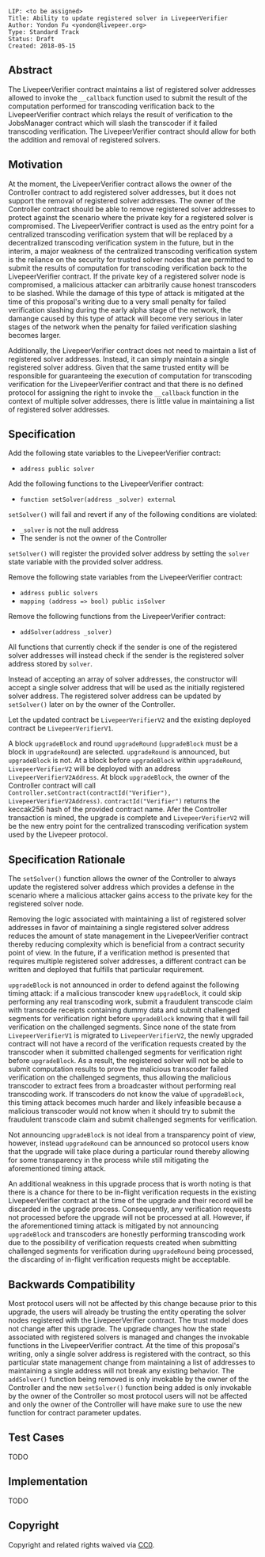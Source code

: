     LIP: <to be assigned>
    Title: Ability to update registered solver in LivepeerVerifier
    Author: Yondon Fu <yondon@livepeer.org>
    Type: Standard Track
    Status: Draft
    Created: 2018-05-15

## Abstract

The LivepeerVerifier contract maintains a list of registered solver addresses allowed to invoke the `__callback` function used to submit the result 
of the computation performed for transcoding verification back to the LivepeerVerifier contract which relays the result of verification to the JobsManager 
contract which will slash the transcoder if it failed transcoding verification. The LivepeerVerifier contract should allow for both the addition and removal of registered solvers.

## Motivation

At the moment, the LivepeerVerifier contract allows the owner of the Controller contract to add registered solver addresses, but it does not support the removal of registered solver addresses. The owner of the Controller contract should be able to remove registered solver addresses to protect against the scenario where the private key for a registered solver is compromised. The LivepeerVerifier contract is used as the entry point for a centralized transcoding verification system that will be replaced by a decentralized transcoding verification system in the future, but in the interim, a major weakness of the centralized transcoding verification system is the reliance on the security for trusted solver nodes that are permitted to submit the results of computation for transcoding verification back to the LivepeerVerifier contract. If the private key of a registered solver node is compromised, a malicious attacker can arbitrarily cause honest transcoders to be slashed. While the damage of this type of attack is mitigated at the time of this proposal's writing due to a very small penalty for failed verification slashing during the early alpha stage of the network, the damange caused by this type of attack will become very serious in later stages of the network when the penalty for failed verification slashing becomes larger.

Additionally, the LivepeerVerifier contract does not need to maintain a list of registered solver addresses. Instead, it can simply maintain a single registered solver address. Given that the same trusted entity will be responsible for guaranteeing the execution of computation for transcoding verification for the LivepeerVerifier contract and that there is no defined protocol for assigning the right to invoke the `__callback` function in the context of multiple solver addresses, there is little value in maintaining a list of registered solver addresses. 

## Specification

Add the following state variables to the LivepeerVerifier contract:
- `address public solver`

Add the following functions to the LivepeerVerifier contract:
- `function setSolver(address _solver) external` 

`setSolver()` will fail and revert if any of the following conditions are violated:
- `_solver` is not the null address
- The sender is not the owner of the Controller

`setSolver()` will register the provided solver address by setting the `solver` state variable with the provided solver address.

Remove the following state variables from the LivepeerVerifier contract:
- `address public solvers`
- `mapping (address => bool) public isSolver`   

Remove the following functions from the LivepeerVerifier contract: 
- `addSolver(address _solver)`

All functions that currently check if the sender is one of the registered solver addresses will instead check if the sender is the registered solver address stored by `solver`.

Instead of accepting an array of solver addresses, the constructor will accept a single solver address that will be used as the initially registered solver address. The registered solver address can be updated by `setSolver()` later on by the owner of the Controller.

Let the updated contract be `LivepeerVerifierV2` and the existing deployed contract be `LivepeerVerifierV1`.

A block `upgradeBlock` and round `upgradeRound` (`upgradeBlock` must be a block in `upgradeRound`) are selected. `upgradeRound` is announced, but `upgradeBlock` is not. At a block before `upgradeBlock` within `upgradeRound`, `LivepeerVerifierV2` will be deployed with an address `LivepeerVerifierV2Address`. At block `upgradeBlock`, the owner of the Controller contract will call `Controller.setContract(contractId("Verifier"), LivepeerVerifierV2Address)`. `contractId("Verifier")` returns the keccak256 hash of the provided contract name. Afer the Controller transaction is mined, the upgrade is complete and `LivepeerVerifierV2` will be the new entry point for the centralized transcoding verification system used by the Livepeer protocol. 

## Specification Rationale

The `setSolver()` function allows the owner of the Controller to always update the registered solver address which provides a defense in the scenario where a malicious attacker gains access to the private key for the registered solver node.

Removing the logic associated with maintaining a list of registered solver addresses in favor of maintaining a single registered solver address reduces the amount of state management in the LivepeerVerifier contract thereby reducing complexity which is beneficial from a contract security point of view. In the future, if a verification method is presented that requires multiple registered solver addresses, a different contract can be written and deployed that fulfills that particular requirement.

`upgradeBlock` is not announced in order to defend against the following timing attack: if a malicious transcoder knew `upgradeBlock`, it could skip performing any real transcoding work, submit a fraudulent transcode claim with transcode receipts containing dummy data and submit challenged segments for verification right before `upgradeBlock` knowing that it will fail verification on the challenged segments. Since none of the state from `LivepeerVerifierV1` is migrated to `LivepeerVerifierV2`, the newly upgraded contract will not have a record of the verification requests created by the transcoder when it submitted challenged segments for verification right before `upgradeBlock`. As a result, the registered solver will not be able to submit computation results to prove the malicious transcoder failed verification on the challenged segments, thus allowing the malicious transcoder to extract fees from a broadcaster without performing real transcoding work. If transcoders do not know the value of `upgradeBlock`, this timing attack becomes much harder and likely infeasible because a malicious transcoder would not know when it should try to submit the fraudulent transcode claim and submit challenged segments for verification. 

Not announcing `upgradeBlock` is not ideal from a transparency point of view, however, instead `upgradeRound` can be announced so protocol users know that the upgrade will take place during a particular round thereby allowing for some transparency in the process while still mitigating the aforementioned timing attack.

An additional weakness in this upgrade process that is worth noting is that there is a chance for there to be in-flight verification requests in the existing LivepeerVerifier contract at the time of the upgrade and their record will be discarded in the upgrade process. Consequently, any verification requests not processed before the upgrade will not be processed at all. However, if the aforementioned timing attack is mitigated by not announcing `upgradeBlock` and transcoders are honestly performing transcoding work due to the possibility of verification requests created when submitting challenged segments for verification during `upgradeRound` being processed, the discarding of in-flight verification requests might be acceptable.

## Backwards Compatibility

Most protocol users will not be affected by this change because prior to this upgrade, the users will already be trusting the entity operating the solver nodes registered with the LivepeerVerifier contract. The trust model does not change after this upgrade. The upgrade changes how the state associated with registered solvers is managed and changes the invokable functions in the LivepeerVerifier contract. At the time of this proposal's writing, only a single solver address is registered with the contract, so this particular state management change from maintaining a list of addresses to maintaining a single address will not break any existing behavior. The `addSolver()` function being removed is only invokable by the owner of the Controller and the new `setSolver()` function being added is only invokable by the owner of the Controller so most protocol users will not be affected and only the owner of the Controller will have make sure to use the new function for contract parameter updates.

## Test Cases

TODO

## Implementation

TODO

## Copyright

Copyright and related rights waived via [CC0](https://creativecommons.org/publicdomain/zero/1.0/).
